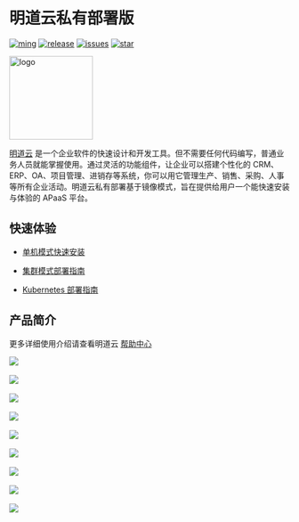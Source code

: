 # 明道云私有部署版

[![ming](https://img.shields.io/badge/I%20%E2%9D%A4%20MY%20TEAM-%E6%98%8E-blue)](https://www.mingdao.com) [![release](https://img.shields.io/github/v/release/mingdaocom/private-deployment.svg)](https://github.com/mingdaocom/private-deployment/releases) [![issues](https://img.shields.io/github/issues/mingdaocom/private-deployment)](https://github.com/mingdaocom/private-deployment/issues) [![star](https://img.shields.io/github/stars/mingdaocom/private-deployment)](https://github.com/mingdaocom/private-deployment/stargazers)

<img src="https://user-images.githubusercontent.com/7261408/82203093-67ae1600-9935-11ea-8cd9-89b61b47b38f.png" alt="logo" height="150px"/>

[明道云](https://www.mingdao.com) 是一个企业软件的快速设计和开发工具。但不需要任何代码编写，普通业务人员就能掌握使用。通过灵活的功能组件，让企业可以搭建个性化的 CRM、ERP、OA、项目管理、进销存等系统，你可以用它管理生产、销售、采购、人事等所有企业活动。明道云私有部署基于镜像模式，旨在提供给用户一个能快速安装与体验的 APaaS 平台。

## 快速体验

- [单机模式快速安装](https://github.com/mingdaocom/private-deployment/wiki/%E5%8D%95%E6%9C%BA%E6%A8%A1%E5%BC%8F%E5%BF%AB%E9%80%9F%E5%AE%89%E8%A3%85)

- [集群模式部署指南](https://github.com/mingdaocom/private-deployment/wiki/%E9%9B%86%E7%BE%A4%E6%A8%A1%E5%BC%8F%E9%83%A8%E7%BD%B2%E6%8C%87%E5%8D%97)

- [Kubernetes 部署指南](https://github.com/mingdaocom/private-deployment/wiki/Kubernetes-%E9%83%A8%E7%BD%B2%E4%BB%8B%E7%BB%8D)

## 产品简介

更多详细使用介绍请查看明道云 [帮助中心](http://support.mingdao.com/)

![](https://user-images.githubusercontent.com/7261408/100502057-ca1a8580-31a6-11eb-97b6-7edbb9e495cf.png)
<br/><br/>
![](https://user-images.githubusercontent.com/7261408/100502096-cd157600-31a6-11eb-870f-b429a002e658.png)
<br/><br/>
![](https://user-images.githubusercontent.com/7261408/100502108-cdae0c80-31a6-11eb-88ca-534b1d66c147.png)
<br/><br/>
![](https://user-images.githubusercontent.com/7261408/100502125-cedf3980-31a6-11eb-9cb0-7be730b54873.png)
<br/><br/>
![](https://user-images.githubusercontent.com/7261408/100502134-cf77d000-31a6-11eb-8a2a-2506942a8048.png)
<br/><br/>
![](https://user-images.githubusercontent.com/7261408/100502154-d0a8fd00-31a6-11eb-9aa9-6260c39371ea.png)
<br/><br/>
![](https://user-images.githubusercontent.com/7261408/100502182-d272c080-31a6-11eb-828c-c92b2645b6f7.png)
<br/><br/>
![](https://user-images.githubusercontent.com/7261408/100502199-d30b5700-31a6-11eb-94fc-e5fb6dd5ac2f.png)
<br/><br/>
![](https://user-images.githubusercontent.com/7261408/100502208-d3a3ed80-31a6-11eb-913c-0ee947d935e5.png)
